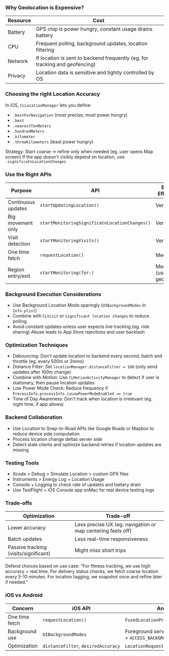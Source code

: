 ### Why Geolocation is Expensive?
| Resource | Cost                                                                        |
| -------- | --------------------------------------------------------------------------- |
| Battery  | GPS chip is power hungry, constant usage drains battery                     |
| CPU      | Frequent polling, background updates, location filtering                    |
| Network  | If location is sent to backend frequently (eg. for tracking and geofencing) |
| Privacy  | Location data is sensitive and tightly controlled by OS                     |

### Choosing the right Location Accuracy
In iOS, `CLLocationManager` lets you define:
- `.bestForNavigation` (most precise, most power hungry)
- `.best`
- `.nearestTenMeters`
- `.hundredMeters`
- `.kilometer`
- `.threeKilometers` (least power hungry)

Strategy:
Start coarse → refine only when needed (eg. user opens Map screen)
If the app doesn't visibly depend on location, use `.significatnLocationChanges`

### Use the Right APIs
| Purpose            | API                                           | Energy Efficiency        |
| ------------------ | --------------------------------------------- | ------------------------ |
| Continuous updates | `startUpdatingLocation()`                     | Very High                |
| Big movement only  | `startMonitoringSignificatnLocationChanges()` | Very Low                 |
| Visit detection    | `startMonitoringVisits()`                     | Very Low                 |
| One time fetch     | `requestLocation()`                           | Medium                   |
| Region entry/exit  | `startMonitoring(for:)`                       | Medium (uses geofencing) |

### Background Execution Considerations
- Use Background Location Mode sparingly (`UIBackgroundModes` in `Info.plist`)
- Combine with `CLVisit` or `significant location changes` to reduce polling
- Avoid constant updates unless user expects live tracking (eg. ride sharing)
Abuse leads to App Store rejections and user backlash

### Optimization Techniques
- Debouncing: Don't update location to backend every second, batch and throttle (eg. every 500m or 2mins)
- Distance Filter: Set `locationManager.distanceFilter = 100` (only send updates after 100m change)
- Combine with Motion: Use `CLMotionActivityManager` to detect if user is stationary, then pause location updates
- Low Power Mode Check: Reduce frequency if `ProcessInfo.processInfo.isLowPowerModeEnabled == true`
- Time of Day Awareness: Don't track when location is irrelevant (eg. night time, if app allows)

### Backend Collaboration
- Use Location to Snap-to-Road APIs like Google Roads or Mapbox to reduce device side computation
- Process location change deltas server side
- Detect stale clients and optimize backend retries if location updates are missing

### Testing Tools
- Xcode > Debug > Simulate Location > custom GPX files
- Instruments > Energy Log + Location Usage
- Console + Logging to check rate of updates and battery drain
- Use TestFlight + iOS Console app onMac for real device testing logs

### Trade-offs
| Optimization                          | Trade-off                                                   |
| ------------------------------------- | ----------------------------------------------------------- |
| Lower accuracy                        | Less precise UX (eg. navigation or map centering feels off) |
| Batch updates                         | Less real-time responsiveness                               |
| Passive tracking (visits/significant) | Might miss short trips                                      |
Defend choices based on use case:
"For fitness tracking, we use high accuracy + real time. For delivery status checks, we fetch coarse location every 5-10 minutes. For location tagging, we snapshot once and refine later if needed."

### iOS vs Android
| Concern        | iOS API                             | Android Equivalent                                |
| -------------- | ----------------------------------- | ------------------------------------------------- |
| One time fetch | `requestLocation()`                 | `FusedLocationProvider.getCurrentLocation()`      |
| Background use | `UIBackgroundModes`                 | Foreground service + `ACCESS_BACKGROUND_LOCATION` |
| Optimization   | `distanceFilter`, `desiredAccuracy` | `LocationRequest.setInterval()`, `setPriority()`  |